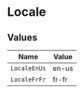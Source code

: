 # Locale


## Values

| Name         | Value        |
| ------------ | ------------ |
| `LocaleEnUs` | en-us        |
| `LocaleFrFr` | fr-fr        |